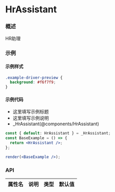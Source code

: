 
# HrAssistant


### 概述

HR助理


### 示例


#### 示例样式

```scss
.example-driver-preview {
  background: #f6f7f9;
}
```

#### 示例代码

- 这里填写示例标题
- 这里填写示例说明
- _HrAssistant(@components/HrAssistant)

```jsx
const { default: HrAssistant } = _HrAssistant;
const BaseExample = () => {
  return <HrAssistant />;
};

render(<BaseExample />);

```


### API

|属性名|说明|类型|默认值|
|  ---  | ---  | --- | --- |

